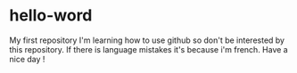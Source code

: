 # hello-word
My first repository
I'm learning how to use github so don't be interested by this repository.
If there is language mistakes it's because i'm french.
Have a nice day !
